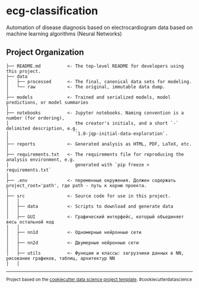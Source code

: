 ecg-classification
==============================

Automation of disease diagnosis based on electrocardiogram data based on machine learning algorithms (Neural Networks)

Project Organization
------------

    ├── README.md          <- The top-level README for developers using this project.
    ├── data
    │   ├── processed      <- The final, canonical data sets for modeling.
    │   └── raw            <- The original, immutable data dump.
    │
    ├── models             <- Trained and serialized models, model predictions, or model summaries
    │
    ├── notebooks          <- Jupyter notebooks. Naming convention is a number (for ordering),
    │                         the creator's initials, and a short `-` delimited description, e.g.
    │                         `1.0-jqp-initial-data-exploration`.
    │
    ├── reports            <- Generated analysis as HTML, PDF, LaTeX, etc.
    │
    ├── requirements.txt   <- The requirements file for reproducing the analysis environment, e.g.
    │                         generated with `pip freeze > requirements.txt`
    │
    ├── .env               <- переменные окружения. Должен содержать project_root='path', где path - путь к корню проекта.
    │
    ├── src                <- Source code for use in this project.
    │   │
    │   ├── data           <- Scripts to download and generate data
    │   │
    │   ├── GUI            <- Графический интерфейс, который объединяет весь остальной код
    │   │
    │   ├── nn1d           <- Одномерные нейронные сети
    │   │
    │   ├── nn2d           <- Двумерные нейронные сети
    │   │
    │   ├── utils          <- Функции и классы: загрузчики данных в NN, рисование графиков, таблиц, архитектур NN
    │   │

--------

<p><small>Project based on the <a target="_blank" href="https://drivendata.github.io/cookiecutter-data-science/">cookiecutter data science project template</a>. #cookiecutterdatascience</small></p>
